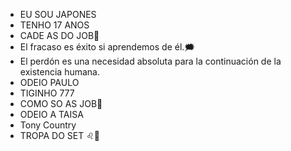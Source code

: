 - EU SOU JAPONES
- TENHO 17 ANOS
- CADE AS DO JOB🔞
- El fracaso es éxito si aprendemos de él.🗯️
- El perdón es una necesidad absoluta para la continuación de la existencia humana.
- ODEIO PAULO
- TIGINHO 777
- COMO SO AS JOB🔞
- ODEIO A TAISA
- Tony Country
- TROPA DO SET ♌🔞

